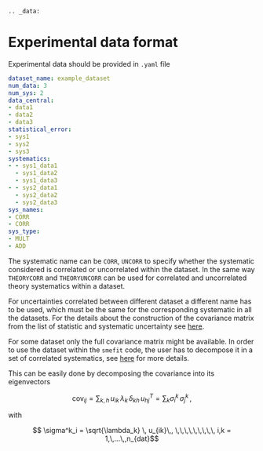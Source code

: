```eval_rst
.. _data:
```

# Experimental data format
Experimental data should be provided in `.yaml` file

```yaml
dataset_name: example_dataset
num_data: 3
num_sys: 2
data_central:
- data1
- data2
- data3
statistical_error:
- sys1
- sys2
- sys3
systematics:
- - sys1_data1
  - sys1_data2
  - sys1_data3
- - sys2_data1
  - sys2_data2
  - sys2_data3
sys_names:
- CORR
- CORR
sys_type:
- MULT
- ADD
```
The systematic name can be ``CORR``, ``UNCORR`` to specify whether the systematic considered is correlated or uncorrelated within the dataset.
In the same way ``THEORYCORR`` and ``THEORYUNCORR`` can be used for correlated and uncorrelated theory systematics within a dataset.

For uncertainties correlated between different dataset a different name has to be used, which must be
the same for the corresponding systematic in all the datasets. For the details about the construction of the 
covariance matrix from the list of statistic and systematic uncertainty see [here](./covariance.html#construction-of-the-covariance-matrix).

For some dataset only the full covariance matrix might be available. In order to use the dataset within the ``smefit`` code, the user has to decompose it in a set of correlated systematics,
see [here](./covariance.html#decomposition-of-experimental-covariance-matrix) for more details.

This can be easily done by decomposing the covariance into its eigenvectors

```math
  \text{cov}_{ij} = \sum_{k,h}\, u_{ik}\,\lambda_{k}\, \delta_{kh}\, u^T_{hj} = \sum_k \sigma^k_i \,\sigma^k_j\,,
```

with 

```math
  \sigma^k_i = \sqrt{\lambda_k} \, u_{ik}\,,     \,\,\,\,\,\,\,\,\, i,k = 1,\,...\,,n_{dat}
```